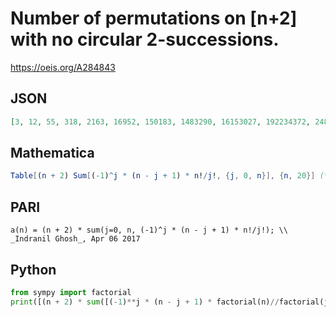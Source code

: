 # Number of permutations on \[n\+2\] with no circular 2\-successions\.
https://oeis.org/A284843
## JSON
```JSON
[3, 12, 55, 318, 2163, 16952, 150183, 1483290, 16153027, 192234372, 2481692343, 34538108822, 515428409715, 8210201868528, 139028223047143, 2493848817565362, 47236883312958723, 942120664413581180, 19735072617803491767, 433187081497364626542]
```
## Mathematica
```Mathematica
Table[(n + 2) Sum[(-1)^j * (n - j + 1) * n!/j!, {j, 0, n}], {n, 20}] (* _Michael De Vlieger_, Apr 05 2017 *)
```
## PARI
```PARI
a(n) = (n + 2) * sum(j=0, n, (-1)^j * (n - j + 1) * n!/j!); \\ _Indranil Ghosh_, Apr 06 2017
```
## Python
```Python
from sympy import factorial
print([(n + 2) * sum([(-1)**j * (n - j + 1) * factorial(n)//factorial(j) for j in range(n + 1)]) for n in range(1, 50)]) # _Indranil Ghosh_, Apr 06 2017
```
